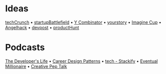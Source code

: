 # Ideas

[techCrunch](https://techcrunch.com/startups/) • [startupBattlefield](https://techcrunch.com/startup-battlefield/) • [Y Combinator](https://www.ycombinator.com/companies/) • [yourstory](https://yourstory.com/) • [Imagine Cup](https://imaginecup.microsoft.com/en-us/Winner#2019) • [Angelhack](http://blog.angelhack.com/) • [devpost](https://devpost.com/) • [productHunt](https://www.producthunt.com/)

# Podcasts

[The Developer's Life](http://thisdeveloperslife.com/) • [Career Design Patterns](https://careerdesignpatterns.com/podcast/) • [tech - Stackify](https://stackify.com/podcast/) • [Eventual Millionaire](https://www.youtube.com/channel/UCJY31yC_KcQiuoZAlEqMT4A) • [Creative Pep Talk](http://www.creativepeptalk.com/episodes)
